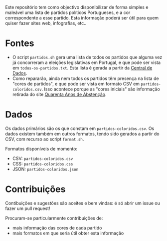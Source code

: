 Este repositório tem como objectivo disponibilizar de forma simples e maleável uma lista de partidos políticos Portugueses, e a cor correspondente a esse partido.
Esta informação poderá ser útil para quem quiser fazer sites web, infografias, etc..

# Fontes

* O script `partidos.sh` gera uma lista de todos os partidos que alguma vez já concorreram a eleições legislativas em Portugal, e que pode ser vista em `todos-os-partidos.txt`. Esta lista é gerada a partir da [Central de Dados](http://centraldedados.pt/).
* Como repararão, ainda nem todos os partidos têm presença na lista de "cores de partidos", e que pode ser vista em formato CSV em `partidos-coloridos.csv`. Isso acontece porque as "cores iniciais" são informação retirada do site [Quarenta Anos de Abstenção](http://tmmv.github.io/abstencao/).

# Dados

Os dados primários são os que constam em `partidos-coloridos.csv`. Os dados existem também em outros formatos, tendo sido gerados a partir do CSV, com recurso ao script `format.sh`.

Formatos disponíveis de momento:
 * CSV: `partidos-coloridos.csv`
 * CSS: `partidos-coloridos.css`
 * JSON: `partidos-coloridos.json`

# Contribuições

Contibuições e sugestões são aceites e bem vindas: é só abrir um issue ou fazer um pull request!

Procuram-se particularmente contribuições de:
* mais informação das cores de cada partido
* mais formatos em que seria útil obter esta informação
